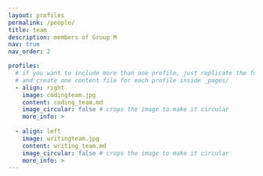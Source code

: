 ```yaml
---
layout: profiles
permalink: /people/
title: team
description: members of Group M
nav: true
nav_order: 2

profiles:
  # if you want to include more than one profile, just replicate the following block
  # and create one content file for each profile inside _pages/
  - align: right
    image: codingteam.jpg
    content: coding_team.md
    image_circular: false # crops the image to make it circular
    more_info: >
   
  - align: left
    image: writingteam.jpg
    content: writing_team.md
    image_circular: false # crops the image to make it circular
    more_info: >
---
```

